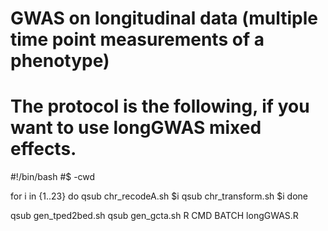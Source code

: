 # GWAS on longitudinal data (multiple time point measurements of a phenotype)
# The protocol is the following, if you want to use longGWAS mixed effects.

#!/bin/bash
#$ -cwd

for i in {1..23}
do
    qsub chr_recodeA.sh $i
    qsub chr_transform.sh $i
done

qsub gen_tped2bed.sh
qsub gen_gcta.sh
R CMD BATCH longGWAS.R
